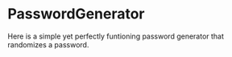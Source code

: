 # PasswordGenerator
Here is a simple yet perfectly funtioning password generator that randomizes a password.
